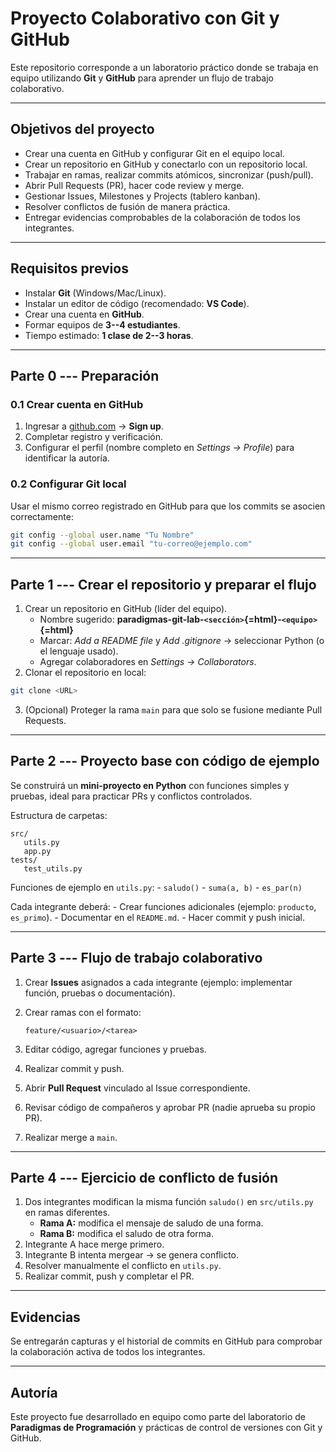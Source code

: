 # Proyecto Colaborativo con Git y GitHub

Este repositorio corresponde a un laboratorio práctico donde se trabaja
en equipo utilizando **Git** y **GitHub** para aprender un flujo de
trabajo colaborativo.

------------------------------------------------------------------------

## Objetivos del proyecto

-   Crear una cuenta en GitHub y configurar Git en el equipo local.
-   Crear un repositorio en GitHub y conectarlo con un repositorio
    local.
-   Trabajar en ramas, realizar commits atómicos, sincronizar
    (push/pull).
-   Abrir Pull Requests (PR), hacer code review y merge.
-   Gestionar Issues, Milestones y Projects (tablero kanban).
-   Resolver conflictos de fusión de manera práctica.
-   Entregar evidencias comprobables de la colaboración de todos los
    integrantes.

------------------------------------------------------------------------

## Requisitos previos

-   Instalar **Git** (Windows/Mac/Linux).
-   Instalar un editor de código (recomendado: **VS Code**).
-   Crear una cuenta en **GitHub**.
-   Formar equipos de **3--4 estudiantes**.
-   Tiempo estimado: **1 clase de 2--3 horas**.

------------------------------------------------------------------------

## Parte 0 --- Preparación

### 0.1 Crear cuenta en GitHub

1.  Ingresar a [github.com](https://github.com) → **Sign up**.
2.  Completar registro y verificación.
3.  Configurar el perfil (nombre completo en *Settings → Profile*) para
    identificar la autoría.

### 0.2 Configurar Git local

Usar el mismo correo registrado en GitHub para que los commits se
asocien correctamente:

``` bash
git config --global user.name "Tu Nombre"
git config --global user.email "tu-correo@ejemplo.com"
```

------------------------------------------------------------------------

## Parte 1 --- Crear el repositorio y preparar el flujo

1.  Crear un repositorio en GitHub (líder del equipo).
    -   Nombre sugerido:
        **paradigmas-git-lab-`<sección>`{=html}-`<equipo>`{=html}**
    -   Marcar: *Add a README file* y *Add .gitignore* → seleccionar
        Python (o el lenguaje usado).
    -   Agregar colaboradores en *Settings → Collaborators*.
2.  Clonar el repositorio en local:

``` bash
git clone <URL>
```

3.  (Opcional) Proteger la rama `main` para que solo se fusione mediante
    Pull Requests.

------------------------------------------------------------------------

## Parte 2 --- Proyecto base con código de ejemplo

Se construirá un **mini-proyecto en Python** con funciones simples y
pruebas, ideal para practicar PRs y conflictos controlados.

Estructura de carpetas:

    src/
       utils.py
       app.py
    tests/
       test_utils.py

Funciones de ejemplo en `utils.py`: - `saludo()` - `suma(a, b)` -
`es_par(n)`

Cada integrante deberá: - Crear funciones adicionales (ejemplo:
`producto`, `es_primo`). - Documentar en el `README.md`. - Hacer commit
y push inicial.

------------------------------------------------------------------------

## Parte 3 --- Flujo de trabajo colaborativo

1.  Crear **Issues** asignados a cada integrante (ejemplo: implementar
    función, pruebas o documentación).

2.  Crear ramas con el formato:

        feature/<usuario>/<tarea>

3.  Editar código, agregar funciones y pruebas.

4.  Realizar commit y push.

5.  Abrir **Pull Request** vinculado al Issue correspondiente.

6.  Revisar código de compañeros y aprobar PR (nadie aprueba su propio
    PR).

7.  Realizar merge a `main`.

------------------------------------------------------------------------

## Parte 4 --- Ejercicio de conflicto de fusión

1.  Dos integrantes modifican la misma función `saludo()` en
    `src/utils.py` en ramas diferentes.
    -   **Rama A:** modifica el mensaje de saludo de una forma.
    -   **Rama B:** modifica el saludo de otra forma.
2.  Integrante A hace merge primero.
3.  Integrante B intenta mergear → se genera conflicto.
4.  Resolver manualmente el conflicto en `utils.py`.
5.  Realizar commit, push y completar el PR.

------------------------------------------------------------------------

## Evidencias

Se entregarán capturas y el historial de commits en GitHub para
comprobar la colaboración activa de todos los integrantes.

------------------------------------------------------------------------

## Autoría

Este proyecto fue desarrollado en equipo como parte del laboratorio de
**Paradigmas de Programación** y prácticas de control de versiones con
Git y GitHub.
